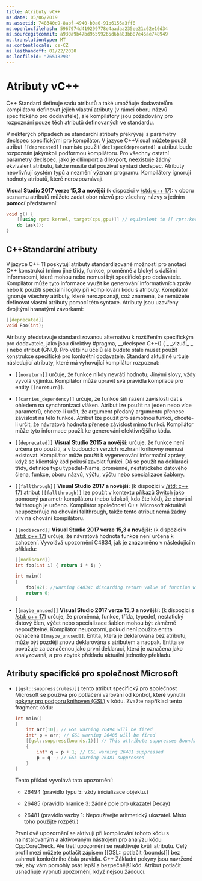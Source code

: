 ```yaml
---
title: Atributy vC++
ms.date: 05/06/2019
ms.assetid: 748340d9-8abf-4940-b0a0-91b6156a3ff8
ms.openlocfilehash: 5967974d419299778e4aadaa235ee21c62e16d34
ms.sourcegitcommit: a930a9b47bd95599265d6ba83bb87e46ae748949
ms.translationtype: MT
ms.contentlocale: cs-CZ
ms.lasthandoff: 01/22/2020
ms.locfileid: "76518293"
---
```

# <a name="attributes-in-c"></a>Atributy vC++

C++ Standard definuje sadu atributů a také umožňuje dodavatelům kompilátoru definovat jejich vlastní atributy (v rámci oboru názvů specifického pro dodavatele), ale kompilátory jsou požadovány pro rozpoznání pouze těch atributů definovaných ve standardu.

V některých případech se standardní atributy překrývají s parametry declspec specifickými pro kompilátor. V jazyce C++Visual můžete použít atribut `[[deprecated]]` namísto použití `declspec(deprecated)` a atribut bude rozpoznán jakýmkoli podformou kompilátoru. Pro všechny ostatní parametry declspec, jako je dllimport a dllexport, neexistuje žádný ekvivalent atributu, takže musíte dál používat syntaxi declspec. Atributy neovlivňují systém typů a nezmění význam programu. Kompilátory ignorují hodnoty atributů, které nerozpoznávají.

**Visual Studio 2017 verze 15,3 a novější** (k dispozici v [/std: c++ 17](../build/reference/std-specify-language-standard-version.md)): v oboru seznamu atributů můžete zadat obor názvů pro všechny názvy s jedním **pomocí** představení:

```cpp
void g() {
    [[using rpr: kernel, target(cpu,gpu)]] // equivalent to [[ rpr::kernel, rpr::target(cpu,gpu) ]]
    do task();
}
```

## <a name="c-standard-attributes"></a>C++Standardní atributy

V jazyce C++ 11 poskytují atributy standardizované možnosti pro anotaci C++ konstrukcí (mimo jiné třídy, funkce, proměnné a bloky) s dalšími informacemi, které mohou nebo nemusí být specifické pro dodavatele. Kompilátor může tyto informace využít ke generování informativních zpráv nebo k použití speciální logiky při kompilování kódu s atributy. Kompilátor ignoruje všechny atributy, které nerozpoznají, což znamená, že nemůžete definovat vlastní atributy pomocí této syntaxe. Atributy jsou uzavřeny dvojitými hranatými závorkami:

```cpp
[[deprecated]]
void Foo(int);
```

Atributy představuje standardizovanou alternativu k rozšířením specifickým pro dodavatele, jako jsou direktivy #pragma, __declspec C++() ( &#95; &#95;vizuál&#95; &#95; ) nebo atribut (GNU). Pro většinu účelů ale budete stále muset použít konstrukce specifické pro konkrétní dodavatele. Standard aktuálně určuje následující atributy, které má vyhovující kompilátor rozpoznat:

- `[[noreturn]]` určuje, že funkce nikdy nevrátí hodnotu; Jinými slovy, vždy vyvolá výjimku. Kompilátor může upravit svá pravidla kompilace pro entity `[[noreturn]]`.

- `[[carries_dependency]]` určuje, že funkce šíří řazení závislosti dat s ohledem na synchronizaci vláken. Atribut lze použít na jeden nebo více parametrů, chcete-li určit, že argument předaný argumentu přenese závislost na tělo funkce. Atribut lze použít pro samotnou funkci, chcete-li určit, že návratová hodnota přenese závislost mimo funkci. Kompilátor může tyto informace použít ke generování efektivnějšího kódu.

- `[[deprecated]]` **Visual Studio 2015 a novější:** určuje, že funkce není určena pro použití, a v budoucích verzích rozhraní knihovny nemusí existovat. Kompilátor může použít k vygenerování informační zprávy, když se klientský kód pokusí zavolat funkci. Dá se použít na deklaraci třídy, definice typu typedef-Name, proměnné, nestatického datového člena, funkce, oboru názvů, výčtu, výčtu nebo specializace šablony.

- `[[fallthrough]]` **Visual Studio 2017 a novější:** (k dispozici v [/std: c++ 17](../build/reference/std-specify-language-standard-version.md)) atribut `[[fallthrough]]` lze použít v kontextu příkazů [Switch](switch-statement-cpp.md) jako pomocný parametr kompilátoru (nebo kdokoli, kdo čte kód), že chování fallthrough je určeno. Kompilátor společnosti C++ Microsoft aktuálně neupozorňuje na chování fallthrough, takže tento atribut nemá žádný vliv na chování kompilátoru.

- `[[nodiscard]]` **Visual Studio 2017 verze 15,3 a novější:** (k dispozici v [/std: c++ 17](../build/reference/std-specify-language-standard-version.md)) určuje, že návratová hodnota funkce není určena k zahození. Vyvolává upozornění C4834, jak je znázorněno v následujícím příkladu:

    ```cpp
    [[nodiscard]]
    int foo(int i) { return i * i; }

    int main()
    {
        foo(42); //warning C4834: discarding return value of function with 'nodiscard' attribute
        return 0;
    }
    ```

- `[[maybe_unused]]` **Visual Studio 2017 verze 15,3 a novější:** (k dispozici s [/std: c++ 17](../build/reference/std-specify-language-standard-version.md)) určuje, že proměnná, funkce, třída, typedef, nestatický datový člen, výčet nebo specializace šablon mohou být záměrně nepoužitelné. Kompilátor neupozorní, pokud není použita entita označená `[[maybe_unused]]`. Entita, která je deklarována bez atributu, může být později znovu deklarována s atributem a naopak. Entita se považuje za označenou jako první deklaraci, která je označena jako analyzovaná, a pro zbytek překladu aktuální jednotky překladu.

## <a name="microsoft-specific-attributes"></a>Atributy specifické pro společnost Microsoft

- `[[gsl::suppress(rules)]]` tento atribut specifický pro společnost Microsoft se používá pro potlačení varování od kontrol, které vynutilí [pokyny pro podporu knihoven (GSL)](https://github.com/Microsoft/GSL) v kódu. Zvažte například tento fragment kódu:

    ```cpp
    int main()
    {
        int arr[10]; // GSL warning 26494 will be fired
        int* p = arr; // GSL warning 26485 will be fired
        [[gsl::suppress(bounds.1)]] // This attribute suppresses Bounds rule #1
        {
            int* q = p + 1; // GSL warning 26481 suppressed
            p = q--; // GSL warning 26481 suppressed
        }
    }
    ```

  Tento příklad vyvolává tato upozornění:

  - 26494 (pravidlo typu 5: vždy inicializace objektu.)

  - 26485 (pravidlo hranice 3: žádné pole pro ukazatel Decay)

  - 26481 (pravidlo vazby 1: Nepoužívejte aritmetický ukazatel. Místo toho použijte rozpětí.)

  První dvě upozornění se aktivují při kompilování tohoto kódu s nainstalovaným a aktivovaným nástrojem pro analýzu kódu CppCoreCheck. Ale třetí upozornění se neaktivuje kvůli atributu. Celý profil mezí můžete potlačit zápisem [[GSL:: potlačit (bounds)]] bez zahrnutí konkrétního čísla pravidla. C++ Základní pokyny jsou navržené tak, aby vám pomohly psát lepší a bezpečnější kód. Atribut potlačit usnadňuje vypnutí upozornění, když nejsou žádoucí.
  